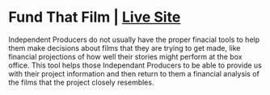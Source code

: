 # Fund That Film | [Live Site](//fundthatfilm.com)

Independent Producers do not usually have the proper finacial tools to help them make decisions about films that they are trying to get made, like financial projections of how well their stories might perform at the box office. This tool helps those Independant Producers to be able to provide us with their project information and then return to them a financial analysis of the films that the project closely resembles.
